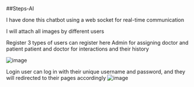##S t e p s - A I



I have done this chatbot using a web socket for real-time communication

I will attach all images by different users 

Register 
3 types of users can register here
Admin for assigning doctor and patient
patient and doctor for interactions and their history

![image](https://github.com/user-attachments/assets/21890c45-b7fb-49b3-8233-a2b8f3d67287)

Login
user can log in with their unique username and password, and they will redirected to their pages accordingly
![image](https://github.com/user-attachments/assets/0c725c3f-6de7-4565-8265-681e4eede0cd)


 
 
